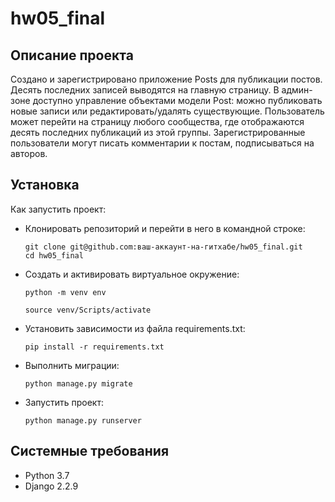 # hw05_final

## Описание проекта
Создано и зарегистрировано приложение Posts для публикации постов. Десять последних записей выводятся на главную страницу. В админ-зоне доступно управление объектами модели Post: можно публиковать новые записи или редактировать/удалять существующие. Пользователь может перейти на страницу любого сообщества, где отображаются десять последних публикаций из этой группы. Зарегистрированные пользователи могут писать комментарии к постам, подписываться на авторов.

## Установка 
Как запустить проект:
 - Клонировать репозиторий и перейти в него в командной строке:
   
    ```
    git clone git@github.com:ваш-аккаунт-на-гитхабе/hw05_final.git
    cd hw05_final
    ```

* Cоздать и активировать виртуальное окружение:

   ```
   python -m venv env

   source venv/Scripts/activate
   ```

+ Установить зависимости из файла requirements.txt:

   ```
   pip install -r requirements.txt
   ```

- Выполнить миграции:

   ```
   python manage.py migrate
   ```

* Запустить проект:

   ```
   python manage.py runserver
   ```

## Системные требования
- Python 3.7
- Django 2.2.9

